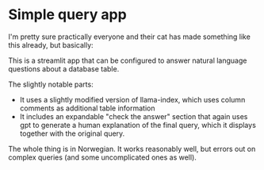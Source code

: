 # Simple query app

I'm pretty sure practically everyone and their cat has made something like this already, but basically:

This is a streamlit app that can be configured to answer natural language questions about a database table.

The slightly notable parts:
- It uses a slightly modified version of llama-index, which uses column comments as additional table information
- It includes an expandable "check the answer" section that again uses gpt to generate a human explanation of the final query, which it displays together with the original query.

The whole thing is in Norwegian. It works reasonably well, but errors out on complex queries (and some uncomplicated ones as well).